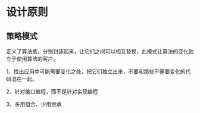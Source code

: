 # 设计原则

## 策略模式

定义了算法族，分别封装起来，让它们之间可以相互替换，此模式让算法的变化独立于使用算法的客户。



1、找出应用中可能需要变化之处，把它们独立出来，不要和那些不需要变化的代码混在一起。

2、针对接口编程，而不是针对实现编程

3、多用组合、少用继承







